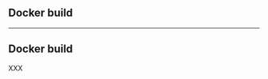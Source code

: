 <!-- .slide: id="gitlab_docker" class="vertical-center" -->

<i class="fa-duotone fa-database fa-8x fa-duotone-colors" style="float: right; color: grey;"></i>

## Docker build

---

## Docker build

XXX
